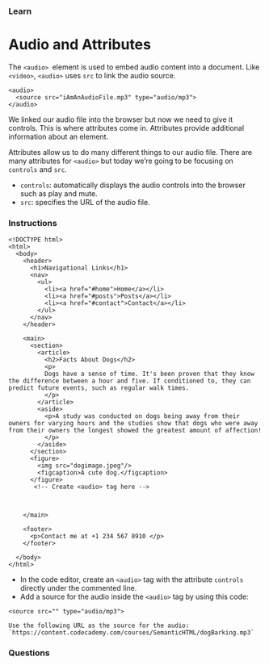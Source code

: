 ### Learn
# Audio and Attributes
The `<audio> `element is used to embed audio content into a document. Like `<video>`, `<audio>` uses `src` to link the audio source.

```
<audio>
  <source src="iAmAnAudioFile.mp3" type="audio/mp3">
</audio>
```

We linked our audio file into the browser but now we need to give it controls. This is where attributes come in. Attributes provide additional information about an element.

Attributes allow us to do many different things to our audio file. There are many attributes for `<audio>` but today we’re going to be focusing on `controls` and `src`.

* `controls`: automatically displays the audio controls into the browser such as play and mute.
* `src`: specifies the URL of the audio file.



### Instructions
```
<!DOCTYPE html>
<html>
  <body>
    <header>
      <h1>Navigational Links</h1>
      <nav>
        <ul>
          <li><a href="#home">Home</a></li>
          <li><a href="#posts">Posts</a></li>
          <li><a href="#contact">Contact</a></li>
        </ul>
      </nav>
    </header>
    
    <main>
      <section>
        <article>
          <h2>Facts About Dogs</h2>
          <p>
          Dogs have a sense of time. It's been proven that they know the difference between a hour and five. If conditioned to, they can predict future events, such as regular walk times.
          </p>
        </article>
        <aside>
          <p>A study was conducted on dogs being away from their owners for varying hours and the studies show that dogs who were away from their owners the longest showed the greatest amount of affection!
          </p> 
        </aside>
      </section> 
      <figure>
        <img src="dogimage.jpeg"/>
        <figcaption>A cute dog.</figcaption>
      </figure>  
       <!-- Create <audio> tag here -->
      
      
      
    </main>
    
    <footer>
      <p>Contact me at +1 234 567 8910 </p>
    </footer>
              
  </body>
</html>
```
* In the code editor, create an `<audio>` tag with the attribute `controls` directly under the commented line.
* Add a source for the audio inside the `<audio>` tag by using this code:

```
<source src="" type="audio/mp3">

Use the following URL as the source for the audio: `https://content.codecademy.com/courses/SemanticHTML/dogBarking.mp3`

```

### Questions